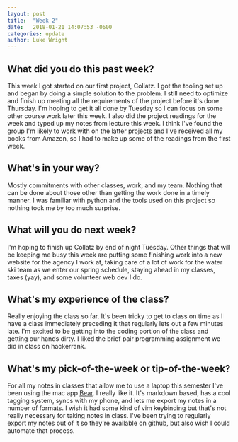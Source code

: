 ```yaml
---
layout: post
title:  "Week 2"
date:   2018-01-21 14:07:53 -0600
categories: update
author: Luke Wright
---
```

## What did you do this past week?

This week I got started on our first project, Collatz. I got the tooling set up and began by doing a simple solution to the problem. I still need to optimize and finish up meeting all the requirements of the project before it's done Thursday. I'm hoping to get it all done by Tuesday so I can focus on some other course work later this week. I also did the project readings for the week and typed up my notes from lecture this week. I think I've found the group I'm likely to work with on the latter projects and I've received all my books from Amazon, so I had to make up some of the readings from the first week.

## What's in your way?

Mostly commitments with other classes, work, and my team. Nothing that can be done about those other than getting the work done in a timely manner. I was familiar with python and the tools used on this project so nothing took me by too much surprise.

## What will you do next week?

I'm hoping to finish up Collatz by end of night Tuesday. Other things that will be keeping me busy this week are putting some finishing work into a new website for the agency I work at, taking care of a lot of work for the water ski team as we enter our spring schedule, staying ahead in my classes, taxes (yay), and some volunteer web dev I do.

## What's my experience of the class?

Really enjoying the class so far. It's been tricky to get to class on time as I have a class immediately preceding it that regularly lets out a few minutes late. I'm excited to be getting into the coding portion of the class and getting our hands dirty. I liked the brief pair programming assignment we did in class on hackerrank.

## What's my pick-of-the-week or tip-of-the-week?

For all my notes in classes that allow me to use a laptop this semester I've been using the mac app [Bear](http://www.bear-writer.com/). I really like it. It's markdown based, has a cool tagging system, syncs with my phone, and lets me export my notes in a number of formats. I wish it had some kind of vim keybinding but that's not really necessary for taking notes in class. I've been trying to regularly export my notes out of it so they're available on github, but also wish I could automate that process.
